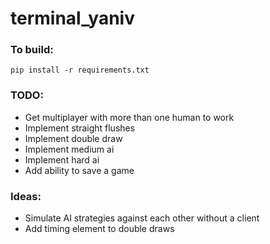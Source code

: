 # terminal_yaniv
### To build:
`pip install -r requirements.txt`

### TODO:
- Get multiplayer with more than one human to work
- Implement straight flushes
- Implement double draw
- Implement medium ai
- Implement hard ai
- Add ability to save a game

### Ideas:
- Simulate AI strategies against each other without a client
- Add timing element to double draws